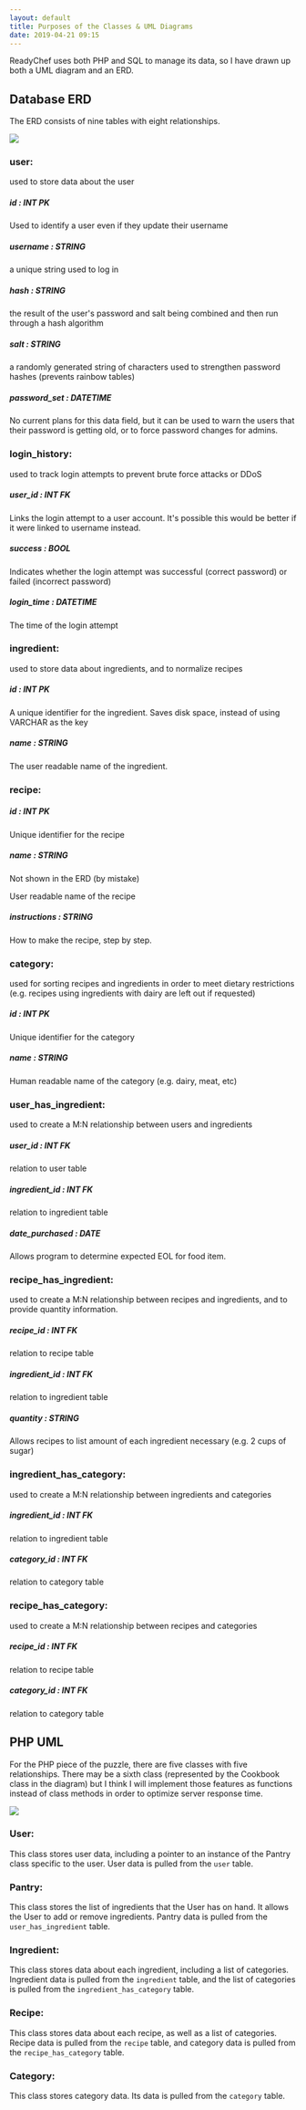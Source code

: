 ```yaml
---
layout: default
title: Purposes of the Classes & UML Diagrams
date: 2019-04-21 09:15
---
```

ReadyChef uses both PHP and SQL to manage its data, so I have drawn up both a UML diagram and an ERD.

## Database ERD

The ERD consists of nine tables with eight relationships.

![](./assets/images/erd-20190421.png)

### user:

used to store data about the user

##### *id* : INT PK

Used to identify a user even if they update their username

##### username : STRING

a unique string used to log in

##### hash : STRING

the result of the user's password and salt being combined and then run through a hash algorithm

##### salt : STRING

a randomly generated string of characters used to strengthen password hashes (prevents rainbow tables)

##### password_set : DATETIME

No current plans for this data field, but it can be used to warn the users that their password is getting old, or to force password changes for admins.

### login_history:

used to track login attempts to prevent brute force attacks or DDoS

##### *user_id* : INT FK

Links the login attempt to a user account. It's possible this would be better if it were linked to username instead.

##### success : BOOL

Indicates whether the login attempt was successful (correct password) or failed (incorrect password)

##### login_time : DATETIME

The time of the login attempt

### ingredient:

used to store data about ingredients, and to normalize recipes

##### id : INT PK

A unique identifier for the ingredient. Saves disk space, instead of using VARCHAR as the key

##### name : STRING

The user readable name of the ingredient.

### recipe:

##### *id* : INT PK

Unique identifier for the recipe

##### name : STRING

Not shown in the ERD (by mistake)

User readable name of the recipe

##### instructions : STRING

How to make the recipe, step by step.

### category:

used for sorting recipes and ingredients in order to meet dietary restrictions (e.g. recipes using ingredients with dairy are left out if requested)

##### *id* : INT PK

Unique identifier for the category

##### name : STRING

Human readable name of the category (e.g. dairy, meat, etc)

### user_has_ingredient:

used to create a M:N relationship between users and ingredients

##### user_id : INT FK

relation to user table

##### ingredient_id : INT FK

relation to ingredient table

##### date_purchased : DATE

Allows program to determine expected EOL for food item.

### recipe_has_ingredient:

used to create a M:N relationship between recipes and ingredients, and to provide quantity information.

##### recipe_id : INT FK

relation to recipe table

##### ingredient_id : INT FK

relation to ingredient table

##### quantity : STRING

Allows recipes to list amount of each ingredient necessary (e.g. 2 cups of sugar)

### ingredient_has_category:

used to create a M:N relationship between ingredients and categories

##### ingredient_id : INT FK

relation to ingredient table

##### category_id : INT FK

relation to category table

### recipe_has_category:

used to create a M:N relationship between recipes and categories

##### recipe_id : INT FK

relation to recipe table

##### category_id : INT FK

relation to category table

## PHP UML

For the PHP piece of the puzzle, there are five classes with five relationships. There may be a sixth class (represented by the Cookbook class in the diagram) but I think I will implement those features as functions instead of class methods in order to optimize server response time.

![](assets/images/uml-20190421.png)

### User: 

This class stores user data, including a pointer to an instance of the Pantry class specific to the user. User data is pulled from the `user` table.

### Pantry:

This class stores the list of ingredients that the User has on hand. It allows the User to add or remove ingredients. Pantry data is pulled from the `user_has_ingredient` table.

### Ingredient:

This class stores data about each ingredient, including a list of categories. Ingredient data is pulled from the `ingredient` table, and the list of categories is pulled from the `ingredient_has_category` table.

### Recipe:

This class stores data about each recipe, as well as a list of categories. Recipe data is pulled from the `recipe` table, and category data is pulled from the `recipe_has_category` table.

### Category:

This class stores category data. Its data is pulled from the `category` table.
